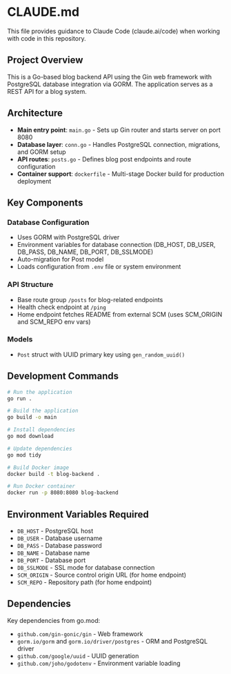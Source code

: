 # CLAUDE.md

This file provides guidance to Claude Code (claude.ai/code) when working with code in this repository.

## Project Overview

This is a Go-based blog backend API using the Gin web framework with PostgreSQL database integration via GORM. The application serves as a REST API for a blog system.

## Architecture

- **Main entry point**: `main.go` - Sets up Gin router and starts server on port 8080
- **Database layer**: `conn.go` - Handles PostgreSQL connection, migrations, and GORM setup
- **API routes**: `posts.go` - Defines blog post endpoints and route configuration
- **Container support**: `dockerfile` - Multi-stage Docker build for production deployment

## Key Components

### Database Configuration
- Uses GORM with PostgreSQL driver
- Environment variables for database connection (DB_HOST, DB_USER, DB_PASS, DB_NAME, DB_PORT, DB_SSLMODE)
- Auto-migration for Post model
- Loads configuration from `.env` file or system environment

### API Structure
- Base route group `/posts` for blog-related endpoints
- Health check endpoint at `/ping`
- Home endpoint fetches README from external SCM (uses SCM_ORIGIN and SCM_REPO env vars)

### Models
- `Post` struct with UUID primary key using `gen_random_uuid()`

## Development Commands

```bash
# Run the application
go run .

# Build the application
go build -o main

# Install dependencies
go mod download

# Update dependencies
go mod tidy

# Build Docker image
docker build -t blog-backend .

# Run Docker container
docker run -p 8080:8080 blog-backend
```

## Environment Variables Required

- `DB_HOST` - PostgreSQL host
- `DB_USER` - Database username  
- `DB_PASS` - Database password
- `DB_NAME` - Database name
- `DB_PORT` - Database port
- `DB_SSLMODE` - SSL mode for database connection
- `SCM_ORIGIN` - Source control origin URL (for home endpoint)
- `SCM_REPO` - Repository path (for home endpoint)

## Dependencies

Key dependencies from go.mod:
- `github.com/gin-gonic/gin` - Web framework
- `gorm.io/gorm` and `gorm.io/driver/postgres` - ORM and PostgreSQL driver
- `github.com/google/uuid` - UUID generation
- `github.com/joho/godotenv` - Environment variable loading